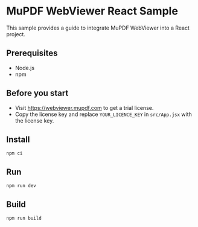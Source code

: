 # MuPDF WebViewer React Sample

This sample provides a guide to integrate MuPDF WebViewer into a React project.

## Prerequisites

- Node.js
- npm

## Before you start

- Visit https://webviewer.mupdf.com to get a trial license.
- Copy the license key and replace `YOUR_LICENCE_KEY` in `src/App.jsx` with the license key.

## Install

```shell
npm ci
```

## Run

```shell
npm run dev
```

## Build

```shell
npm run build
```
